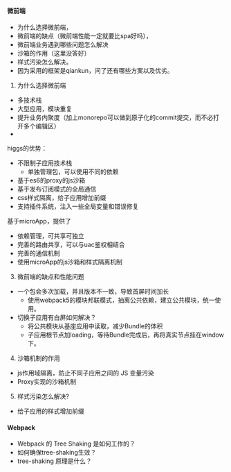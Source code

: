 #### 微前端
- 为什么选择微前端，
- 微前端的缺点（微前端性能一定就要比spa好吗），
- 微前端业务遇到哪些问题怎么解决
- 沙箱的作用（这里没答好）
- 样式污染怎么解决。
- 因为采用的框架是qiankun，问了还有哪些方案以及优劣。

1. 为什么选择微前端
- 多技术栈
- 大型应用，模块重复
- 提升业务内聚度（加上monorepo可以做到原子化的commit提交，而不必打开多个编辑区）
- 


higgs的优势：
- 不限制子应用技术栈
    - 单独管理包，可以使用不同的依赖
- 基于es6的proxy的js沙箱
- 基于发布订阅模式的全局通信
- css样式隔离，给子应用增加前缀
- 支持插件系统，注入一些全局变量和错误修复

基于microApp，提供了
- 依赖管理，可共享可独立
- 完善的路由共享，可以与uac鉴权相结合
- 完善的通信机制
- 使用microApp的js沙箱和样式隔离机制

3. 微前端的缺点和性能问题
- 一个包会多次加载，并且版本不一致，导致首屏时间加长
    - 使用webpack5的模块邦联模式，抽离公共依赖，建立公共模块，统一使用。
- 切换子应用有白屏如何解决？
    - 将公共模块从基座应用中读取，减少Bundle的体积
    - 子应用根节点加loading，等待Bundle完成后，再将真实节点挂在window下。


4. 沙箱机制的作用
- js作用域隔离，防止不同子应用之间的 JS 变量污染
- Proxy实现的沙箱机制

5. 样式污染怎么解决?
- 给子应用的样式增加前缀

#### Webpack

- Webpack 的 Tree Shaking 是如何工作的？
- 如何确保tree-shaking生效？
- tree-shaking 原理是什么？